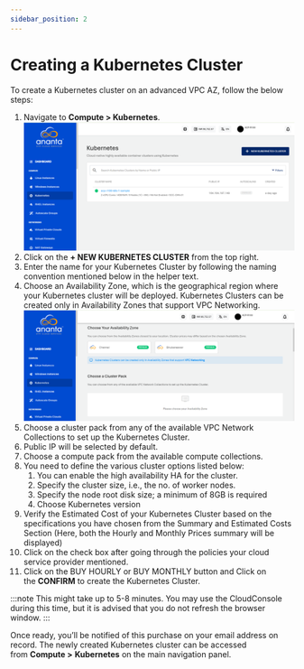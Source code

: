 ```yaml
---
sidebar_position: 2
---
```

# Creating a Kubernetes Cluster

To create a Kubernetes cluster on an advanced VPC AZ, follow the below steps:

1. Navigate to **Compute > Kubernetes**.
	![New Kubernetes Cluster](img/KubernetesCluster1.png)
2. Click on the **+ NEW KUBERNETES CLUSTER** from the top right.
3. Enter the name for your Kubernetes Cluster by following the naming convention mentioned below in the helper text.
4. Choose an Availability Zone, which is the geographical region where your Kubernetes cluster will be deployed. Kubernetes Clusters can be created only in Availability Zones that support VPC Networking.
   ![Availability Zone](img/KubernetesCluster2.png)
5. Choose a cluster pack from any of the available VPC Network Collections to set up the Kubernetes Cluster.
6. Public IP will be selected by default.
7. Choose a compute pack from the available compute collections.
8. You need to define the various cluster options listed below:
    1. You can enable the high availability HA for the cluster.
    2. Specify the cluster size, i.e., the no. of worker nodes. 
    3. Specify the node root disk size; a minimum of 8GB is required 
    4. Choose Kubernetes version
9. Verify the Estimated Cost of your Kubernetes Cluster based on the specifications you have chosen from the Summary and Estimated Costs Section (Here, both the Hourly and Monthly Prices summary will be displayed)
10. Click on the check box after going through the policies your cloud service provider mentioned.
11. Click on the BUY HOURLY or BUY MONTHLY button and Click on the **CONFIRM** to create the Kubernetes Cluster.

:::note
This might take up to 5-8 minutes. You may use the CloudConsole during this time, but it is advised that you do not refresh the browser window.
:::

Once ready, you’ll be notified of this purchase on your email address on record. The newly created Kubernetes cluster can be accessed from **Compute >** **Kubernetes** on the main navigation panel.

